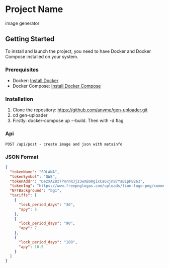 # Project Name
image generator


## Getting Started
To install and launch the project, you need to have Docker and Docker Compose installed on your system.

### Prerequisites

- Docker: [Install Docker](https://docs.docker.com/get-docker/)
- Docker Compose: [Install Docker Compose](https://docs.docker.com/compose/install/)

### Installation

1. Clone the repository: https://github.com/anvme/gen-uploader.git
2. cd gen-uploader
3. Firstly: docker-compose up --build. Then with -d flag


### Api
    POST /api/post - create image and json with metainfo

### JSON Format

```json
{
  "tokenName": "SOLANA",
  "tokenSymbol": "QWE",
  "tokenAddr": "DezXAZ8z7PnrnRJjz3wXBoRgixCa6xjnB7YaB1pPB263",
  "tokenImg": "https://www.freepnglogos.com/uploads/lion-logo-png/commercial-real-estate-black-lion-investment-group-los-0.png",
  "NFTBackground": "bg1",
  "tariffs": [
    {
      "lock_period_days": "30",
      "apy": 5
    },
    {
      "lock_period_days": "90",
      "apy": 7
    },
    {
      "lock_period_days": "180",
      "apy": 10.5
    }
  ]
}
```


 
